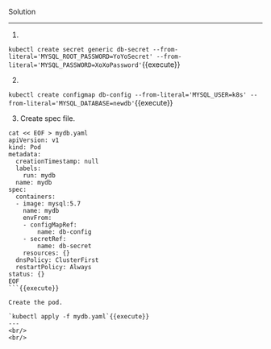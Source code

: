 Solution

---

1.

`kubectl create secret generic db-secret --from-literal='MYSQL_ROOT_PASSWORD=YoYoSecret' --from-literal='MYSQL_PASSWORD=XoXoPassword'`{{execute}}

2.

`kubectl create configmap db-config --from-literal='MYSQL_USER=k8s' --from-literal='MYSQL_DATABASE=newdb'`{{execute}}

3. Create spec file.

```
cat << EOF > mydb.yaml
apiVersion: v1
kind: Pod
metadata:
  creationTimestamp: null
  labels:
    run: mydb
  name: mydb
spec:
  containers:
  - image: mysql:5.7
    name: mydb
    envFrom:
    - configMapRef:
        name: db-config
    - secretRef:
        name: db-secret
    resources: {}
  dnsPolicy: ClusterFirst
  restartPolicy: Always
status: {}
EOF
```{{execute}}

Create the pod.

`kubectl apply -f mydb.yaml`{{execute}}
---
<br/>
<br/>
